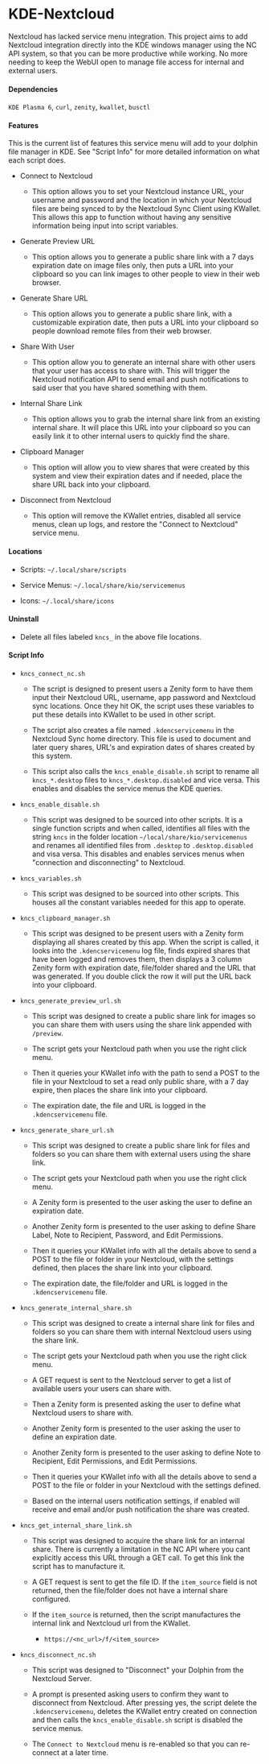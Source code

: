 # KDE-Nextcloud

Nextcloud has lacked service menu integration. This project aims to add Nextcloud integration directly into the KDE windows manager using the NC API system, so that you can be more productive while working. No more needing to keep the WebUI open to manage file access for internal and external users.

#### Dependencies

`KDE Plasma 6`, `curl`, `zenity`, `kwallet`, `busctl`

#### Features

This is the current list of features this service menu will add to your dolphin file manager in KDE. See "Script Info" for more detailed information on what each script does.

- Connect to Nextcloud
  
  - This option allows you to set your Nextcloud instance URL, your username and password and the location in which your Nextcloud files are being synced to by the Nextcloud Sync Client using KWallet. This allows this app to function without having any sensitive information being input into script variables.

- Generate Preview URL
  
  - This option allows you to generate a public share link with a 7 days expiration date on image files only, then puts a URL into your clipboard so you can link images to other people to view in their web browser.

- Generate Share URL
  
  - This option allows you to generate a public share link, with a customizable expiration date, then puts a URL into your clipboard so people download remote files from their web browser.

- Share With User
  
  - This option allow you to generate an internal share with other users that your user has access to share with. This will trigger the Nextcloud notification API to send email and push notifications to said user that you have shared something with them.

- Internal Share Link
  
  - This option allows you to grab the internal share link from an existing internal share. It will place this URL into your clipboard so you can easily link it to other internal users to quickly find the share.

- Clipboard Manager
  
  - This option will allow you to view shares that were created by this system and view their expiration dates and if needed, place the share URL back into your clipboard.

- Disconnect from Nextcloud
  
  - This option will remove the KWallet entries, disabled all service menus, clean up logs, and restore the "Connect to Nextcloud" service menu.

#### Locations

- Scripts: `~/.local/share/scripts`

- Service Menus: `~/.local/share/kio/servicemenus`

- Icons: `~/.local/share/icons`

#### Uninstall

- Delete all files labeled `kncs_` in the above file locations.

#### Script Info

- `kncs_connect_nc.sh`
  
  - The script is designed to present users a Zenity form to have them input their Nextcloud URL, username, app password and Nextcloud sync locations. Once they hit OK, the script uses these variables to put these details into KWallet to be used in other script.
  
  - The script also creates a file named `.kdencservicemenu` in the Nextcloud Sync home directory. This file is used to document and later query shares, URL's and  expiration dates of shares created by this system.
  
  - This script also calls the `kncs_enable_disable.sh` script to rename all `kncs_*.desktop` files to `kncs_*.desktop.disabled` and vice versa. This enables and disables the service menus the KDE queries.

- `kncs_enable_disable.sh`
  
  - This script was designed to be sourced into other scripts. It is a single function scripts and when called, identifies all files with the string `kncs` in the folder location `~/local/share/kio/servicemenus` and renames all identified files from `.desktop` to `.desktop.disabled` and visa versa. This disables and enables services menus when "connection and disconnecting" to Nextcloud.

- `kncs_variables.sh`
  
  - This script was designed to be sourced into other scripts. This houses all the constant variables needed for this app to operate.

- `kncs_clipboard_manager.sh`
  
  - This script was designed to be present users with a Zenity form displaying all shares created by this app. When the script is called, it looks into the `.kdencservicemenu` log file, finds expired shares that have been logged and removes them, then displays a 3 column Zenity form with expiration date, file/folder shared and the URL that was generated. If you double click the row it will put the URL back into your clipboard.

- `kncs_generate_preview_url.sh`
  
  - This script was designed to create a public share link for images so you can share them with users using the share link appended with `/preview`. 
  
  - The script gets your Nextcloud path when you use the right click menu. 
  
  - Then it queries your KWallet info with the path to send a POST to the file in your Nextcloud to set a read only public share, with a 7 day expire, then places the share link into your clipboard.
  
  - The expiration date, the file and URL is logged in the `.kdencservicemenu` file.

- `kncs_generate_share_url.sh`
  
  - This script was designed to create a public share link for files and folders so you can share them with external users using the share link. 
  
  - The script gets your Nextcloud path when you use the right click menu. 
  
  - A Zenity form is presented to the user asking the user to define an expiration date.
  
  - Another Zenity form is presented to the user asking to define Share Label, Note to Recipient, Password, and Edit Permissions. 
  
  - Then it queries your KWallet info with all the details above to send a POST to the file or folder in your Nextcloud, with the settings defined, then places the share link into your clipboard.
  
  - The expiration date, the file/folder and URL is logged in the `.kdencservicemenu` file.

- `kncs_generate_internal_share.sh`
  
  - This script was designed to create a internal share link for files and folders so you can share them with internal Nextcloud users using the share link.
  
  - The script gets your Nextcloud path when you use the right click menu.
  
  - A GET request is sent to the Nextcloud server to get a list of available users your users can share with. 
  
  - Then a Zenity form is presented asking the user to define what Nextcloud users to share with.
  
  - Another Zenity form is presented to the user asking the user to define an expiration date.
  
  - Another Zenity form is presented to the user asking to define Note to Recipient, Edit Permissions, and Edit Permissions.
  
  - Then it queries your KWallet info with all the details above to send a POST to the file or folder in your Nextcloud with the settings defined.
  
  - Based on the internal users notification settings, if enabled will receive and email and/or push notification the share was created.

- `kncs_get_internal_share_link.sh`
  
  - This script was designed to acquire the share link for an internal share. There is currently a limitation in the NC API where you cant explicitly access this URL through a GET call. To get this link the script has to manufacture it.
  
  - A GET request is sent to get the file ID. If the `item_source` field is not returned, then the file/folder does not have a internal share configured.
  
  - If the `item_source` is returned, then the script manufactures the internal link and Nextcloud url from the KWallet.
    
    - `https://<nc_url>/f/<item_source>`

- `kncs_disconnect_nc.sh`
  
  - This script was designed to "Disconnect" your Dolphin from the Nextcloud Server.
  
  - A prompt is presented asking users to confirm they want to disconnect from Nextcloud. After pressing yes, the script delete the `.kdencservicemenu`, deletes the KWallet entry created on connection and then calls the `kncs_enable_disable.sh` script is disabled the service menus.
  
  - The `Connect to Nextcloud` menu is re-enabled so that you can re-connect at a later time.
